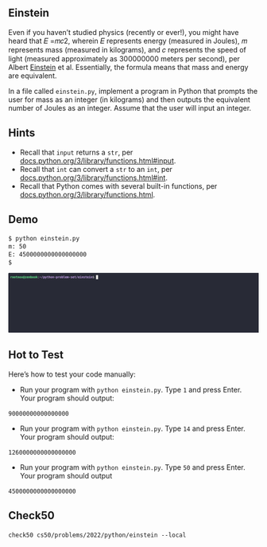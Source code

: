 ## Einstein

Even if you haven’t studied physics (recently or ever!), you might have heard that 𝐸 =𝑚⁢𝑐2, wherein 𝐸 represents energy (measured in Joules), 𝑚 represents mass (measured in kilograms), and 𝑐 represents the speed of light (measured approximately as 300000000 meters per second), per Albert [Einstein](https://en.wikipedia.org/wiki/Albert_Einstein) et al. Essentially, the formula means that mass and energy are equivalent.

In a file called `einstein.py`, implement a program in Python that prompts the user for mass as an integer (in kilograms) and then outputs the equivalent number of Joules as an integer. Assume that the user will input an integer.

## Hints
- Recall that `input` returns a `str`, per [docs.python.org/3/library/functions.html#input](https://docs.python.org/3/library/functions.html#input).
- Recall that `int` can convert a `str` to an `int`, per [docs.python.org/3/library/functions.html#int](https://docs.python.org/3/library/functions.html#int).
- Recall that Python comes with several built-in functions, per [docs.python.org/3/library/functions.html](https://docs.python.org/3/library/functions.html).

## Demo
```
$ python einstein.py                                                            
m: 50                                                                           
E: 4500000000000000000                                                          
$
```

<img src="../gifs/einstein.gif" alt="demo">

## Hot to Test
Here’s how to test your code manually:

- Run your program with `python einstein.py`. Type `1` and press Enter. Your program should output:
```
90000000000000000
```
- Run your program with `python einstein.py`. Type `14` and press Enter. Your program should output:
```
1260000000000000000
```
- Run your program with `python einstein.py`. Type `50` and press Enter. Your program should output
```
4500000000000000000
```

## Check50
```
check50 cs50/problems/2022/python/einstein --local
```